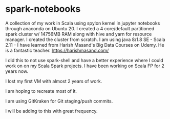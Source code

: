 # spark-notebooks
A collection of my work in Scala using spylon kernel in jupyter notebooks through anaconda on Ubuntu 20.
I created a 4 core/default partitioned spark cluster w/ 14756MB RAM along with hive and yarn for resource manager. I created the cluster from scratch. I am using java 8/1.8 SE - Scala 2.11 - I have learned from Harish Masand's Big Data Courses on Udemy. He is a fantastic teacher. 
https://harishmasand.com/

I did this to not use spark-shell and have a better experience where I could work on on my Scala Spark projects.
I have been working on Scala FP for 2 years now. 

I lost my first VM with almost 2 years of work. 

I am hoping to recreate most of it.

I am using GitKraken for Git staging/push commits.

I will be adding to this with great frequency.
